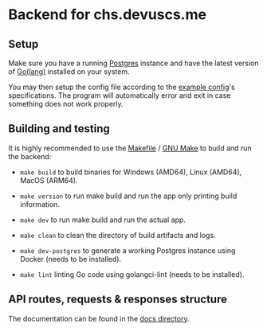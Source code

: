 # Backend for chs.devuscs.me

## Setup

Make sure you have a running [Postgres](https://www.postgresql.org/) instance and have the latest version of [Go(lang)](https://go.dev) installed on your system.

You may then setup the config file according to the [example config](files/config.json)'s specifications. The program will automatically error and exit in case something does not work properly.

## Building and testing

It is highly recommended to use the [Makefile](Makefile) / [GNU Make](https://www.gnu.org/software/make/) to build and run the backend:

- `make build` to build binaries for Windows (AMD64), Linux (AMD64), MacOS (ARM64).

- `make version` to run make build and run the app only printing build information.

- `make dev` to run make build and run the actual app.

- `make clean` to clean the directory of build artifacts and logs.

- `make dev-postgres` to generate a working Postgres instance using Docker (needs to be installed).

- `make lint` linting Go code using golangci-lint (needs to be installed).

## API routes, requests & responses structure

The documentation can be found in the [docs directory](docs).
